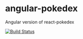 # angular-pokedex
Angular version of react-pokedex

[![Build Status](https://travis-ci.org/karrde00/angular-pokedex.svg?branch=master)](https://travis-ci.org/karrde00/angular-pokedex)

